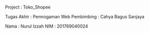 Project : Toko_Shopee

Tugas Akhir : Pemrogaman Web
Pembimbing : Cahya Bagus Sanjaya

Nama : Nurul Izzah
NIM : 201769040024